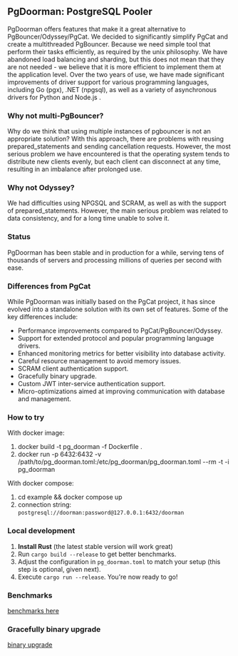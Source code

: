 ## PgDoorman: PostgreSQL Pooler

PgDoorman offers features that make it a great alternative to PgBouncer/Odyssey/PgCat.
We decided to significantly simplify PgCat and create a multithreaded PgBouncer.
Because we need simple tool that perform their tasks efficiently, as required by the unix philosophy.
We have abandoned load balancing and sharding, but this does not mean that they are not needed - we believe that it is more efficient to implement them at the application level.
Over the two years of use, we have made significant improvements of driver support for various programming languages, including Go (pgx), .NET (npgsql), as well as a variety of asynchronous drivers for Python and Node.js .

### Why not multi-PgBouncer?

Why do we think that using multiple instances of pgbouncer is not an appropriate solution?
With this approach, there are problems with reusing prepared_statements and sending cancellation requests.
However, the most serious problem we have encountered is that the operating system tends to distribute new clients evenly,
but each client can disconnect at any time, resulting in an imbalance after prolonged use.

### Why not Odyssey?

We had difficulties using NPGSQL and SCRAM, as well as with the support of prepared_statements.
However, the main serious problem was related to data consistency, and for a long time unable to solve it.

### Status

PgDoorman has been stable and in production for a while, serving tens of thousands of servers and processing millions of queries per second with ease.

### Differences from PgCat

While PgDoorman was initially based on the PgCat project, it has since evolved into a standalone solution with its own set of features.
Some of the key differences include:

- Performance improvements compared to PgCat/PgBouncer/Odyssey.
- Support for extended protocol and popular programming language drivers.
- Enhanced monitoring metrics for better visibility into database activity.
- Careful resource management to avoid memory issues.
- SCRAM client authentication support.
- Gracefully binary upgrade.
- Custom JWT inter-service authentication support.
- Micro-optimizations aimed at improving communication with database and management.

### How to try

With docker image:

1. docker build -t pg_doorman -f Dockerfile .
2. docker run -p 6432:6432 -v /path/to/pg_doorman.toml:/etc/pg_doorman/pg_doorman.toml --rm -t -i pg_doorman

With docker compose:

1. cd example && docker compose up
2. connection string: `postgresql://doorman:password@127.0.0.1:6432/doorman`

### Local development

1. **Install Rust** (the latest stable version will work great)
2. Run `cargo build --release` to get better benchmarks.
3. Adjust the configuration in `pg_doorman.toml` to match your setup (this step is optional, given next).
4. Execute `cargo run --release`. You're now ready to go!

### Benchmarks

[benchmarks here](/BENCHMARKS.md)

### Gracefully binary upgrade

[binary upgrade](/BINARY_UPGRADE.md)